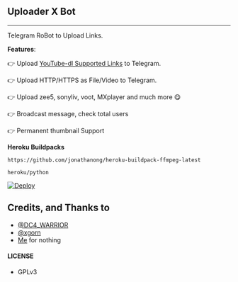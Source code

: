 ## Uploader X  Bot
---

Telegram RoBot to Upload Links.

**Features**:

👉 Upload [YouTube-dl Supported Links](https://ytdl-org.github.io/youtube-dl/supportedsites.html) to Telegram.

👉 Upload HTTP/HTTPS as File/Video to Telegram.

👉 Upload zee5, sonyliv, voot, MXplayer and much more 😋

👉 Broadcast message, check total users

👉  Permanent thumbnail Support

**Heroku Buildpacks**
```
https://github.com/jonathanong/heroku-buildpack-ffmpeg-latest
```
```
heroku/python
```

[![Deploy](https://www.herokucdn.com/deploy/button.svg)](https://www.heroku.com/deploy?template=https://github.com/NaysaBots/https://github.com/Naysabots/NAYSA-URL-UPLOADER-)



## Credits, and Thanks to
* [@DC4_WARRIOR](https://t.me/Space_X_bots)
* [@xgorn](https://t.me/xgorn)
* [Me](https://t.me/TheTeleRoid) for nothing

#### LICENSE
- GPLv3

